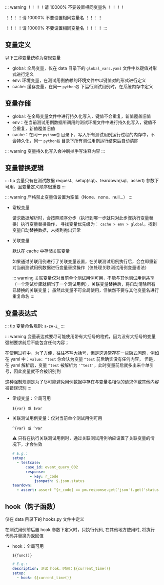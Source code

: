 ::: warning
！！！！请 10000% 不要设置相同变量名 ！！！！

！！！！请 10000% 不要设置相同变量名 ！！！！

！！！！请 10000% 不要设置相同变量名 ！！！！
:::

## 变量定义

以下三种变量统称为常规变量

- global: 全局变量，仅在 data 目录下的 `global_vars.yaml` 文件中以键值对形式进行定义
- env: 环境变量，在测试用例依赖的环境文件中以键值对的形式进行定义
- cache: 缓存变量，在同一 `python包` 下运行测试用例时，在系统内存中定义

## 变量存储

- global: 在全局变量文件中进行持久化写入，键值不会重复，新值覆盖旧值
- env：在当前测试用例数据所调用的测试环境文件中进行持久化写入，键值不会重复，新值覆盖旧值
- cache：在同一 `python包` 目录下，写入所有测试用例运行过程的内存中，不会持久化，同一 `python包` 目录下所有测试用例运行结束后自动清除

::: warning
变量持久化写入会冲刷掉手写注释内容
:::

## 变量替换逻辑

::: tip
变量只有在测试数据 request、setup(sql)、teardown(sql、assert) 参数下可用，且变量定义顺序很重要
:::

::: warning
严格禁止变量值设置为空值（None、none、null...）
:::

- 常规变量

  请求数据解析时，会按照顺序分步（执行到哪一步就只对此步骤执行变量替换）执行变量替换操作， 寻找变量优先级为：
  `cache > env > global`，找到变量自动替换数据，未找到抛出异常

- 关联变量

  默认在 cache 中存储关联变量

  如果通过关联用例进行了关联变量设置，在关联测试用例执行后，会立即重新对当前测试用例数据进行变量替换操作（仅处理关联测试用例变量语法）

  ::: warning
  关联变量仅对当前单个测试用例可用，不能与其他测试用例共享（一个测试步骤就相当于一个测试用例），关联变量替换后，将自动清除所有已替换的关联变量；
  虽然此变量不可全局使用，但依然不要与其他变量名进行重复命名
  :::

## 变量表达式

::: tip
变量命名规则: `a-zA-Z_`
:::

::: warning
变量表达式要尽可能使用带有大括号的格式，因为没有大括号的变量强制要求前后不能包含任何内容；

在使用过程中，为了方便，往往不写大括号，但是这通常存在一些隐式问题，例如在 yaml 中：`value: ^test` 你会认为变量 `^test`
前后确实没有任何内容，
但是，在 yaml 解析后，变量 `^test` 被解析为 `'^test'`，此时变量前后就多出来个单引号，因此变量就不会被识别到

这种强制规则是为了尽可能避免用例数据中存在与变量名相似的请求体或其他内容被错误识别
:::

- 常规变量：全局可用

  ```text
  ${var} 或 $var
  ```

- 关联测试用例变量：仅对当前单个测试用例可用

  ```text
  ^{var} 或 ^var
  ``` 

  ⚠️ 只有在执行关联测试用例时，通过关联测试用例响应设置了关联变量的情况下，才会生效

  ```yaml
  # E.g.:
  setup:
    - testcase:
        case_id: event_query_002
        response:
          - key: r_code
            jsonpath: $.json.status
  teardown:
    - assert: assert ^{r_code} == pm.response.get('json').get('status')
  ```

## hook（钩子函数）

仅在 data 目录下的 hooks.py 文件中定义

在测试用例前后置 hook 参数下定义时，只执行代码, 在其他地方使用时, 将执行代码并替换为返回值

- hook：全局可用

  ```text
  ${func()}
  ```
  ```yaml
  # E.g.:
  description: 测试 hook，时间：${current_time()}
  setup:
    - hook: ${current_time()}
  ```
